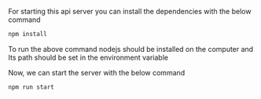 For starting this api server you can install the dependencies with the below command
```bash
npm install
```
To run the above command nodejs should be installed on the computer and Its path should be set in the environment variable

Now, we can start the server with the below command
```
npm run start
```